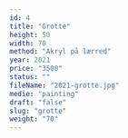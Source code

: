 ```yaml
---
id: 4
title: "Grotte"
height: 50
width: 70
method: "Akryl på lærred"
year: 2021
price: "3500"
status: ""
fileName: "2021-grotte.jpg"
medie: "painting"
draft: "false"
slug: "grotte"
weight: "70"
---
```

